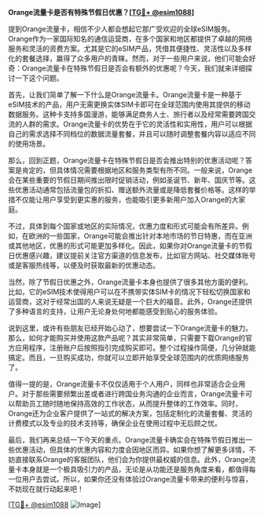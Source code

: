 **Orange流量卡是否有特殊节假日优惠？[[TG💪+ @esim1088](https://t.me/s/esim1088)]**

提到Orange流量卡，相信不少人都会想起它那广受欢迎的全球eSIM服务。Orange作为一家国际知名的通信运营商，在多个国家和地区都提供了卓越的网络服务和灵活的资费方案。尤其是它的eSIM产品，凭借其便捷性、灵活性以及多样化的套餐选择，赢得了众多用户的青睐。然而，对于一些用户来说，他们可能会好奇：Orange流量卡在特殊节假日是否会有额外的优惠呢？今天，我们就来详细探讨一下这个问题。

首先，让我们简单了解一下什么是Orange流量卡。Orange流量卡是一种基于eSIM技术的产品，用户无需更换实体SIM卡即可在全球范围内使用其提供的移动数据服务。这种卡支持多国漫游，能够满足商务人士、旅行者以及经常需要跨国交流的人群的需求。Orange流量卡的优势在于它的灵活性和实用性，用户可以根据自己的需求选择不同档位的数据流量套餐，并且可以随时调整套餐内容以适应不同的使用场景。

那么，回到正题，Orange流量卡在特殊节假日是否会推出特别的优惠活动呢？答案是肯定的，但具体情况需要根据地区和服务类型有所不同。一般来说，Orange会在某些重要的节假日期间推出限时促销活动，例如圣诞节、新年、国庆节等。这些优惠活动通常包括流量包的折扣、赠送额外流量或是降低套餐价格等。这样的举措不仅能让用户享受到更实惠的服务，也能吸引更多新用户加入Orange的大家庭。

不过，具体到每个国家或地区的实际情况，优惠力度和形式可能会有所差异。例如，在欧洲的一些国家，Orange可能会推出针对本地市场的节日特惠，而在亚洲或其他地区，优惠的形式可能更加多样化。因此，如果你对Orange流量卡的节假日优惠感兴趣，建议提前关注官方渠道的信息发布，比如官方网站、社交媒体账号或是客服热线等，以便及时获取最新的优惠动态。

当然，除了节假日优惠之外，Orange流量卡本身也提供了很多其他方面的便利。比如，它的eSIM技术使得用户可以在不携带实体SIM卡的情况下轻松切换国家和运营商，这对于经常出国的人来说无疑是一个巨大的福音。此外，Orange还提供了多种语言的支持，让用户无论身处何地都能感受到贴心的服务体验。

说到这里，或许有些朋友已经开始心动了，想要尝试一下Orange流量卡的魅力。那么，如何才能购买并使用这款产品呢？其实非常简单，只需要下载Orange的官方应用程序，注册账户后按照指引完成购买即可。整个过程操作简便，几分钟就能搞定。而且，一旦购买成功，你就可以立即开始享受全球范围内的优质网络服务了。

值得一提的是，Orange流量卡不仅仅适用于个人用户，同样也非常适合企业用户。对于那些需要频繁出差或者进行跨国业务沟通的企业而言，Orange流量卡可以帮助员工随时随地保持高效的工作状态，从而提升整体的工作效率。同时，Orange还为企业客户提供了一站式的解决方案，包括定制化的流量套餐、灵活的计费模式以及专业的技术支持等，确保企业在使用过程中无后顾之忧。

最后，我们再来总结一下今天的重点。Orange流量卡确实会在特殊节假日推出一些优惠活动，但具体的优惠内容和力度会因地区而异。如果你想了解更多详情，不妨直接联系Orange的客服团队，他们会为你提供最权威的信息。此外，Orange流量卡本身就是一个极具吸引力的产品，无论是从功能还是服务角度来看，都值得每一位用户去尝试。所以，如果你还没有体验过Orange流量卡带来的便利与惊喜，不妨现在就行动起来吧！

[[TG💪+ @esim1088](https://t.me/s/esim1088) ![Image](https://i.postimg.cc/4NQfJmqS/Snipaste-2025-05-13-00-14-12.png)]